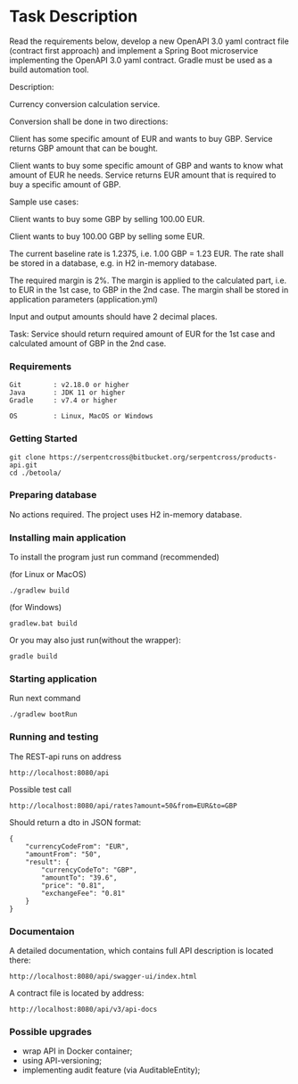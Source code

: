 # Task Description

Read the requirements below, develop a new OpenAPI 3.0 yaml contract file (contract first approach) and implement a Spring Boot microservice implementing the OpenAPI 3.0 yaml contract. Gradle must be used as a build automation tool.


Description:

Currency conversion calculation service.

Conversion shall be done in two directions:

Client has some specific amount of EUR and wants to buy GBP. Service returns GBP amount that can be bought.

Client wants to buy some specific amount of GBP and wants to know what amount of EUR he needs. Service returns EUR amount that is required to buy a specific amount of GBP.


Sample use cases:

Client wants to buy some GBP by selling 100.00 EUR.

Client wants to buy 100.00 GBP by selling some EUR.


The current baseline rate is 1.2375, i.e. 1.00 GBP = 1.23 EUR. The rate shall be stored in a database, e.g. in H2 in-memory database.

The required margin is 2%. The margin is applied to the calculated part, i.e. to EUR in the 1st case, to GBP in the 2nd case. The margin shall be stored in application parameters (application.yml)

Input and output amounts should have 2 decimal places.


Task: Service should return required amount of EUR for the 1st case and calculated amount of GBP in the 2nd case.

### Requirements

```
Git        : v2.18.0 or higher
Java       : JDK 11 or higher
Gradle     : v7.4 or higher

OS         : Linux, MacOS or Windows
```

### Getting Started

```
git clone https://serpentcross@bitbucket.org/serpentcross/products-api.git
cd ./betoola/
```

### Preparing database

No actions required. The project uses H2 in-memory database.


### Installing main application

To install the program just run command (recommended)

(for Linux or MacOS)
```
./gradlew build
```

(for Windows)
```
gradlew.bat build
```

Or you may also just run(without the wrapper):

```
gradle build
```

### Starting application

Run next command

```
./gradlew bootRun
```

### Running and testing

The REST-api runs on address

```
http://localhost:8080/api
```

Possible test call

```
http://localhost:8080/api/rates?amount=50&from=EUR&to=GBP
```

Should return a dto in JSON format:

```
{
    "currencyCodeFrom": "EUR",
    "amountFrom": "50",
    "result": {
        "currencyCodeTo": "GBP",
        "amountTo": "39.6",
        "price": "0.81",
        "exchangeFee": "0.81"
    }
}
```

### Documentaion

A detailed documentation, which contains full API description  is located there:
```
http://localhost:8080/api/swagger-ui/index.html
```

A contract file is located by address:

```
http://localhost:8080/api/v3/api-docs
```

### Possible upgrades

- wrap API in Docker container;
- using API-versioning;
- implementing audit feature (via AuditableEntity);